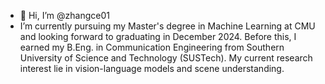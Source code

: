 - 👋 Hi, I’m @zhangce01
- I’m currently pursuing my Master's degree in Machine Learning at CMU and looking forward to graduating in December 2024. Before this, I earned my B.Eng. in Communication Engineering from Southern University of Science and Technology (SUSTech). My current research interest lie in vision-language models and scene understanding.

<!---
zhangce01/zhangce01 is a ✨ special ✨ repository because its `README.md` (this file) appears on your GitHub profile.
You can click the Preview link to take a look at your changes.
--->

